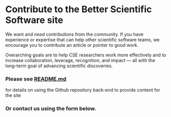 # Contribute to the Better Scientific Software site

We want and _need_ contributions from the community. If you have experience or expertise that can help other scientific software teams, we encourage you to contribute an article or pointer to good work.

Overarching goals are to help CSE researchers work more effectively and to increase collaboration, leverage, recognition, and impact — all with the long-term goal of advancing scientific discoveries.  

### Please see [README.md](https://github.com/betterscientificsoftware/betterscientificsoftware.github.io/blob/master/README.md)
for details on using the Github repository back-end to provide content for the site

### Or contact us using the form below.

